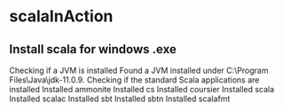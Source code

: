 # scalaInAction

##  Install scala for windows  .exe
Checking if a JVM is installed
Found a JVM installed under C:\Program Files\Java\jdk-11.0.9.
Checking if the standard Scala applications are installed
  Installed ammonite
  Installed cs
  Installed coursier
  Installed scala
  Installed scalac
  Installed sbt
  Installed sbtn
  Installed scalafmt
  
  
